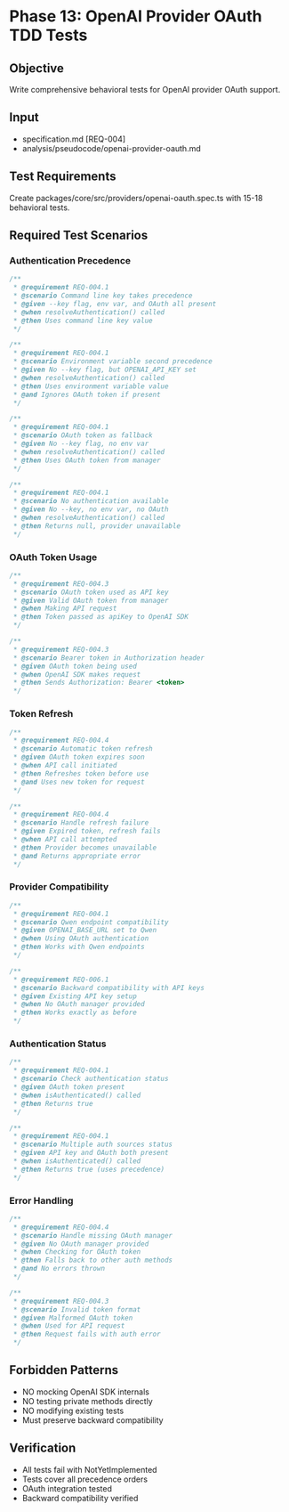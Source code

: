 # Phase 13: OpenAI Provider OAuth TDD Tests

## Objective
Write comprehensive behavioral tests for OpenAI provider OAuth support.

## Input
- specification.md [REQ-004]
- analysis/pseudocode/openai-provider-oauth.md

## Test Requirements
Create packages/core/src/providers/openai-oauth.spec.ts with 15-18 behavioral tests.

## Required Test Scenarios

### Authentication Precedence
```typescript
/**
 * @requirement REQ-004.1
 * @scenario Command line key takes precedence
 * @given --key flag, env var, and OAuth all present
 * @when resolveAuthentication() called
 * @then Uses command line key value
 */

/**
 * @requirement REQ-004.1
 * @scenario Environment variable second precedence
 * @given No --key flag, but OPENAI_API_KEY set
 * @when resolveAuthentication() called
 * @then Uses environment variable value
 * @and Ignores OAuth token if present
 */

/**
 * @requirement REQ-004.1
 * @scenario OAuth token as fallback
 * @given No --key flag, no env var
 * @when resolveAuthentication() called
 * @then Uses OAuth token from manager
 */

/**
 * @requirement REQ-004.1
 * @scenario No authentication available
 * @given No --key, no env var, no OAuth
 * @when resolveAuthentication() called
 * @then Returns null, provider unavailable
 */
```

### OAuth Token Usage
```typescript
/**
 * @requirement REQ-004.3
 * @scenario OAuth token used as API key
 * @given Valid OAuth token from manager
 * @when Making API request
 * @then Token passed as apiKey to OpenAI SDK
 */

/**
 * @requirement REQ-004.3
 * @scenario Bearer token in Authorization header
 * @given OAuth token being used
 * @when OpenAI SDK makes request
 * @then Sends Authorization: Bearer <token>
 */
```

### Token Refresh
```typescript
/**
 * @requirement REQ-004.4
 * @scenario Automatic token refresh
 * @given OAuth token expires soon
 * @when API call initiated
 * @then Refreshes token before use
 * @and Uses new token for request
 */

/**
 * @requirement REQ-004.4
 * @scenario Handle refresh failure
 * @given Expired token, refresh fails
 * @when API call attempted
 * @then Provider becomes unavailable
 * @and Returns appropriate error
 */
```

### Provider Compatibility
```typescript
/**
 * @requirement REQ-004.1
 * @scenario Qwen endpoint compatibility
 * @given OPENAI_BASE_URL set to Qwen
 * @when Using OAuth authentication
 * @then Works with Qwen endpoints
 */

/**
 * @requirement REQ-006.1
 * @scenario Backward compatibility with API keys
 * @given Existing API key setup
 * @when No OAuth manager provided
 * @then Works exactly as before
 */
```

### Authentication Status
```typescript
/**
 * @requirement REQ-004.1
 * @scenario Check authentication status
 * @given OAuth token present
 * @when isAuthenticated() called
 * @then Returns true
 */

/**
 * @requirement REQ-004.1
 * @scenario Multiple auth sources status
 * @given API key and OAuth both present
 * @when isAuthenticated() called
 * @then Returns true (uses precedence)
 */
```

### Error Handling
```typescript
/**
 * @requirement REQ-004.4
 * @scenario Handle missing OAuth manager
 * @given No OAuth manager provided
 * @when Checking for OAuth token
 * @then Falls back to other auth methods
 * @and No errors thrown
 */

/**
 * @requirement REQ-004.3
 * @scenario Invalid token format
 * @given Malformed OAuth token
 * @when Used for API request
 * @then Request fails with auth error
 */
```

## Forbidden Patterns
- NO mocking OpenAI SDK internals
- NO testing private methods directly
- NO modifying existing tests
- Must preserve backward compatibility

## Verification
- All tests fail with NotYetImplemented
- Tests cover all precedence orders
- OAuth integration tested
- Backward compatibility verified